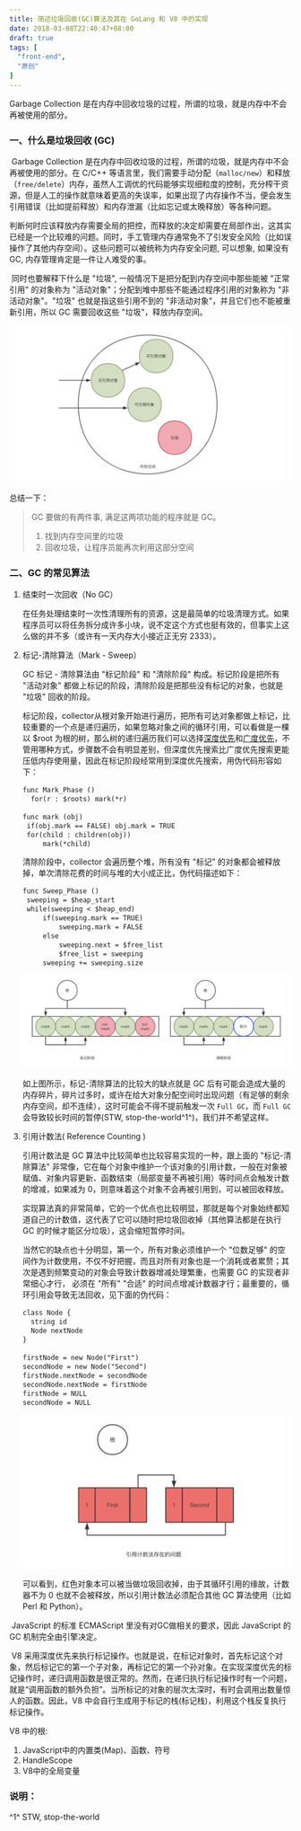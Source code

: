 ```yaml
---
title: 简述垃圾回收(GC)算法及其在 GoLang 和 V8 中的实现
date: 2018-03-08T22:40:47+08:00
draft: true
tags: [
  "front-end",
  "原创"
]
---
```


Garbage Collection 是在内存中回收垃圾的过程，所谓的垃圾，就是内存中不会再被使用的部分。

<!--more-->

### 一、什么是垃圾回收 (GC)

​	Garbage Collection 是在内存中回收垃圾的过程，所谓的垃圾，就是内存中不会再被使用的部分。在 C/C++ 等语言里，我们需要手动分配（`malloc/new`）和释放（`free/delete`）内存，虽然人工调优的代码能够实现细粒度的控制，充分榨干资源，但是人工的操作就意味着更高的失误率，如果出现了内存操作不当，便会发生引用错误（比如提前释放）和内存泄漏（比如忘记或太晚释放）等各种问题。

​	判断何时应该释放内存需要全局的把控，而释放的决定却需要在局部作出，这其实已经是一个比较难的问题。同时，手工管理内存通常免不了引发安全风险（比如误操作了其他内存空间）。这些问题可以被统称为内存安全问题, 可以想象, 如果没有 GC, 内存管理肯定是一件让人难受的事。

​	同时也要解释下什么是 "垃圾", 一般情况下是把分配到内存空间中那些能被 "正常引用" 的对象称为 "活动对象"；分配到堆中那些不能通过程序引用的对象称为 "非活动对象"。"垃圾" 也就是指这些引用不到的 "非活动对象"，并且它们也不能被重新引用，所以 GC 需要回收这些 "垃圾"，释放内存空间。

![](../../images/gc-golang-v8/1.png)

总结一下：

> GC 要做的有两件事, 满足这两项功能的程序就是 GC。
>
> 1. 找到内存空间里的垃圾
> 2. 回收垃圾，让程序员能再次利用这部分空间

### 二、GC 的常见算法

1. 结束时一次回收（No GC）

   在任务处理结束时一次性清理所有的资源，这是最简单的垃圾清理方式。如果程序员可以将任务拆分成许多小块，说不定这个方式也挺有效的，但事实上这么做的并不多（或许有一天内存大小接近正无穷 2333）。

2. 标记-清除算法（Mark - Sweep）

   GC 标记 - 清除算法由 "标记阶段" 和 "清除阶段" 构成。标记阶段是把所有 "活动对象" 都做上标记的阶段，清除阶段是把那些没有标记的对象，也就是 "垃圾" 回收的阶段。

   标记阶段，collector从根对象开始进行遍历，把所有可达对象都做上标记，比较重要的一个点是递归遍历，如果忽略对象之间的循环引用，可以看做是一棵以 $root 为根的树，那么树的递归遍历我们可以选择[深度优先](https://en.wikipedia.org/wiki/Depth-first_search)和[广度优先](https://en.wikipedia.org/wiki/Breadth-first_search)，不管用哪种方式，步骤数不会有明显差别，但深度优先搜索比广度优先搜索更能压低内存使用量，因此在标记阶段经常用到深度优先搜索，用伪代码形容如下：

   ```
   func Mark_Phase ()
     for(r : $roots) mark(*r)

   func mark (obj)
   	if(obj.mark == FALSE) obj.mark = TRUE
   	for(child : children(obj))
   		mark(*child)
   ```

   清除阶段中，collector 会遍历整个堆，所有没有 "标记" 的对象都会被释放掉，单次清除花费的时间与堆的大小成正比，伪代码描述如下：

   ```
   func Sweep_Phase ()
   	sweeping = $heap_start
   	while(sweeping < $heap_end)
   		if(sweeping.mark == TRUE)
   			sweeping.mark = FALSE
   		else
   			sweeping.next = $free_list
   			$free_list = sweeping
   		sweeping += sweeping.size
   ```

   ![](../../images/gc-golang-v8/2.png)

   如上图所示，标记-清除算法的比较大的缺点就是 GC 后有可能会造成大量的内存碎片，碎片过多时，或许在给大对象分配空间时出现问题（有足够的剩余内存空间，却不连续），这时可能会不得不提前触发一次 `Full GC`，而 `Full GC` 会导致较长时间的暂停(STW, stop-the-world^1^)，我们并不希望这样。

3. 引用计数法( Reference Counting )

   引用计数法是 GC 算法中比较简单也比较容易实现的一种，跟上面的 "标记-清除算法" 非常像，它在每个对象中维护一个该对象的引用计数，一般在对象被赋值、对象内容更新、函数结束（局部变量不再被引用）等时间点会触发计数的增减，如果减为 0，则意味着这个对象不会再被引用到，可以被回收释放。

   实现算法真的非常简单，它的一个优点也比较明显，那就是每个对象始终都知道自己的计数值，这代表了它可以随时把垃圾回收掉（其他算法都是在执行 GC 的时候才能区分垃圾），这会缩短暂停时间。

   当然它的缺点也十分明显，第一个，所有对象必须维护一个 "位数足够" 的空间作为计数使用，不仅不好把握，而且对所有对象也是一个消耗或者累赘；其次是遇到频繁变动的对象会导致计数器增减处理繁重，也需要 GC 的实现者非常细心才行， 必须在 "所有" "合适" 的时间点增减计数器才行；最重要的，循环引用会导致无法回收，见下面的伪代码：

   ```
   class Node {
     string id
     Node nextNode
   }

   firstNode = new Node("First")
   secondNode = new Node("Second")
   firstNode.nextNode = secondNode
   secondNode.nextNode = firstNode
   firstNode = NULL
   secondNode = NULL
   ```

   ![](../../images/gc-golang-v8/3.png)

   可以看到，红色对象本可以被当做垃圾回收掉，由于其循环引用的缘故，计数器不为 0 也就不会被释放，所以引用计数法必须配合其他 GC 算法使用（比如 Perl 和 Python）。















​	JavaScript 的标准 ECMAScript 里没有对GC做相关的要求，因此 JavaScript 的 GC 机制完全由引擎决定。

​	V8 采用深度优先来执行标记操作。也就是说，在标记对象时，首先标记这个对象，然后标记它的第一个子对象，再标记它的第一个孙对象。在实现深度优先的标记操作时，递归调用函数是很正常的。然而，在递归执行标记操作时有一个问题，就是“调用函数的额外负担”。当所标记的对象的层次太深时，有时会调用出数量惊人的函数。因此，V8 中会自行生成用于标记的栈(标记栈)，利用这个栈反复执行标记操作。

V8 中的根:

1. JavaScript中的内置类(Map)、函数、符号
2. HandleScope
3. V8中的全局变量




### 说明：

^1^ STW, stop-the-world
